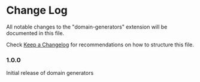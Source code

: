 # Change Log

All notable changes to the "domain-generators" extension will be documented in this file.

Check [Keep a Changelog](http://keepachangelog.com/) for recommendations on how to structure this file.

### 1.0.0

Initial release of domain generators